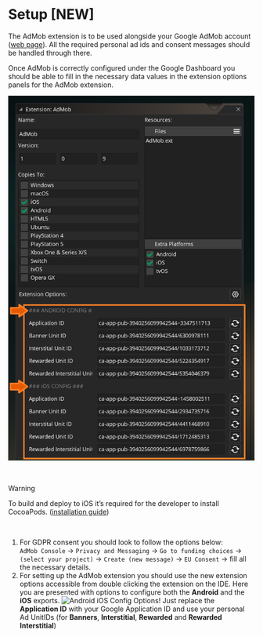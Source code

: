 # Setup [NEW]

The AdMob extension is to be used alongside your Google AdMob account ([web page](https://admob.google.com/home/)). All the required personal ad ids and consent messages should be handled through there.

Once AdMob is correctly configured under the Google Dashboard you should be able to fill in the necessary data values in the extension options panels for the AdMob extension.

![](assets/admob_android_ios_config.png)

<br>

> [!WARNING]
>
> To build and deploy to iOS it’s required for the developer to install CocoaPods. ([installation guide](https://help.yoyogames.com/hc/en-us/articles/360008958858-iOS-and-tvOS-Using-Cocoa-Pods))

<br>

1. For GDPR consent you should look to follow the options below:\
`AdMob Console` → `Privacy and Messaging` → `Go to funding choices` → `(select your project)` → `Create (new message)` → `EU Consent` → fill all the necessary details.
2. For setting up the AdMob extension you should use the new extension options accessible from double clicking the extension on the IDE. Here you are presented with options to configure both the **Android** and the **iOS** exports.
![Android iOS Config Options!](/images/admob_android_ios_config.png)
Just replace the **Application ID** with your Google Application ID and use your personal Ad UnitIDs (for **Banners**, **Interstitial**, **Rewarded** and **Rewarded Interstitial**)
